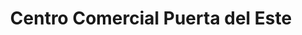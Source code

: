 ---
title: "Centro Comercial Puerta del Este"
url: /caracas/centro-comercial-puerta-del-este/
shop: centro comercial
---